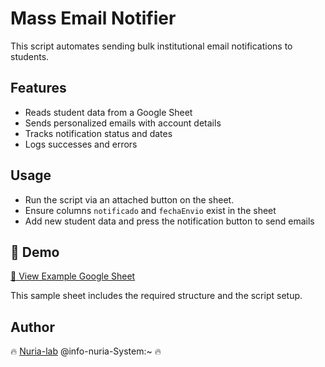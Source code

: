 # Mass Email Notifier 

This script automates sending bulk institutional email notifications to students.

## Features
- Reads student data from a Google Sheet
- Sends personalized emails with account details
- Tracks notification status and dates
- Logs successes and errors

## Usage
- Run the script via an attached button on the sheet.
- Ensure columns `notificado` and `fechaEnvio` exist in the sheet
- Add new student data and press the notification button to send emails

## 🧪 Demo

[📄 View Example Google Sheet](https://drive.google.com/drive/folders/1GL1YLF3YMnmZGiJdmdRoOSPSYBTKrAFv?usp=sharing)

This sample sheet includes the required structure and the script setup.

## Author
🔥 [Nuria-lab](https://github.com/Nuria-lab) @info-nuria-System:~ 🔥
